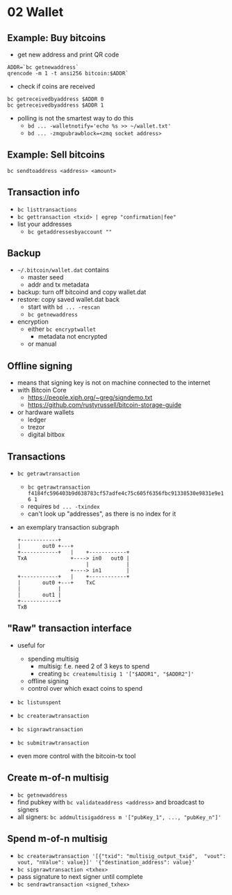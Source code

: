 02 Wallet
===

Example: Buy bitcoins
---
* get new address and print QR code
```
ADDR=`bc getnewaddress`
qrencode -m 1 -t ansi256 bitcoin:$ADDR`
```

* check if coins are received
```
bc getreceivedbyaddress $ADDR 0
bc getreceivedbyaddress $ADDR 1
```

* polling is not the smartest way to do this
    * `bd ... -walletnotify='echo %s >> ~/wallet.txt'`
    * `bd ... -zmqpubrawblock=<zmq socket address>`

Example: Sell bitcoins
---
```
bc sendtoaddress <address> <amount>
```

Transaction info
---
* `bc listtransactions`
* `bc gettransaction <txid> | egrep "confirmation|fee" `
* list your addresses
    *  `bc getaddressesbyaccount ""`

Backup
---
* `~/.bitcoin/wallet.dat` contains
    * master seed
    * addr and tx metadata
* backup: turn off bitcoind and copy wallet.dat
* restore: copy saved wallet.dat back
    * start with `bd ... -rescan`
    * `bc getnewaddress`
* encryption
    * either `bc encryptwallet`
        * metadata not encrypted
    * or manual

Offline signing
---
* means that signing key is not on machine
  connected to the internet
* with Bitcoin Core
    * https://people.xiph.org/~greg/signdemo.txt
    * https://github.com/rustyrussell/bitcoin-storage-guide
* or hardware wallets
    * ledger
    * trezor
    * digital bitbox

Transactions
---
* `bc getrawtransaction`
    * `bc getrawtransaction f4184fc596403b9d638783cf57adfe4c75c605f6356fbc91338530e9831e9e16 1`
    * requires `bd ... -txindex`
    * can't look up "addresses", as there is
      no index for it

* an exemplary transaction subgraph
    ```
    +------------+
    |       out0 +---+
    +------------+   |    +------------+
    TxA              +----> in0   out0 |
                          |            |
                     +----> in1        |
    +------------+   |    +------------+
    |       out0 +---+    TxC
    |            |
    |       out1 |
    +------------+
    TxB
    ```

"Raw" transaction interface
---
* useful for
    * spending multisig
        * multisig: f.e. need 2 of 3 keys to
          spend
        * creating
          `bc createmultisig 1 '["$ADDR1", "$ADDR2"]'`
    * offline signing
    * control over which exact coins
      to spend

* `bc listunspent`
* `bc createrawtransaction`
* `bc signrawtransaction`
* `bc submitrawtransaction`

* even more control with the bitcoin-tx tool

Create m-of-n multisig
---
* `bc getnewaddress`
* find pubkey with `bc validateaddress <address>` and broadcast to signers
* all signers: `bc addmultisigaddress m '["pubKey_1", ..., "pubKey_n"]'`

Spend m-of-n multisig
---
* `bc createrawtransaction '[{"txid": "multisig_output_txid",  "vout": vout, "nValue": value}]' '{"destination_address": value}'`
* `bc signrawtransaction <txhex>`
* pass signature to next signer until complete
* `bc sendrawtransaction <signed_txhex>`

